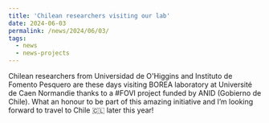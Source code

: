 ```yaml
---
title: 'Chilean researchers visiting our lab'
date: 2024-06-03
permalink: /news/2024/06/03/
tags:
  - news
  - news-projects
---
```


Chilean researchers from Universidad de O'Higgins and Instituto de Fomento Pesquero are these days visiting BOREA laboratory at Université de Caen Normandie thanks to a #FOVI project funded by ANID (Gobierno de Chile). What an honour to be part of this amazing initiative and I’m looking forward to travel to Chile 🇨🇱 later this year!
